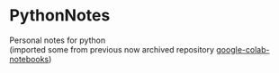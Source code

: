 # PythonNotes

Personal notes for python <br>
(imported some from previous now archived repository [google-colab-notebooks](https://github.com/mveer1/google-colab-notebooks))

